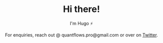 <h1 align='center'> Hi there!</h1>
<p align='center'>
I'm Hugo ⚡
</p>
<p align='center'>For enquiries, reach out @ quantflows.pro@gmail.com or over on <a href="https://twitter.com/quantflows">Twitter</a>.</p>
